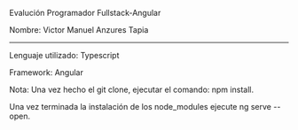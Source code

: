 Evalución Programador Fullstack-Angular

Nombre: Victor Manuel Anzures Tapia
___________________________________________________________________________________________

Lenguaje utilizado: Typescript

Framework: Angular

Nota: Una vez hecho el git clone, ejecutar el comando: npm install.

Una vez terminada la instalación de los node_modules ejecute ng serve --open.